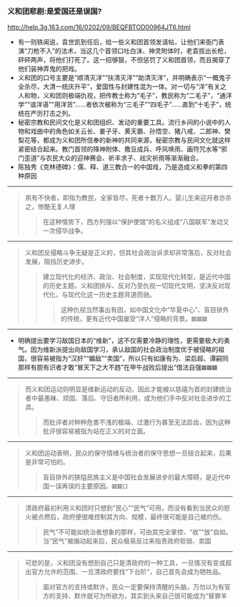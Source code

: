 ### 义和团悲剧:是爱国还是误国?
http://help.3g.163.com/16/0202/09/BEQFBTOD00964JT6.html
- 有一则轶闻说，袁世凯到任后，给一些义和团首领发请帖，让他们来衙门表演“刀枪不入”的法术，当这几个首领口吐白沫、神灵附体时，老袁拔出长枪，砰砰两声，将他们打死了。这一招够狠，不但惩罚了义和团首领，而且揭穿了他们装神弄鬼的把戏。
- 义和团的口号主要是“顺清灭洋”“扶清灭洋”“助清灭洋”，并明确表示“一概鬼子全杀尽，大清一统庆升平”，爱国性与封建性混为一体。对一切与“洋”有关之人和物，义和团则极端仇视，把传教士称为“毛子”，教民称为“二毛子”，“通洋学”“谙洋语”“用洋货”……者依次被称为“三毛子”“四毛子”……直到“十毛子”，统统在严厉打击之列。
- 秘密宗教和民间文化是义和团组织、发动的重要工具。流行乡间的小说中的人物和戏曲中的角色如关云长、姜子牙、黄天霸、孙悟空、猪八戒、二郎神、樊梨花等，都成为义和团所信奉的新神的共同来源，秘密宗教与民间文化就这样紧密结合起来。教门首领的降神附体、撒豆成兵、呼风唤雨、画符咒水等“邪门歪道”与农民大众的迎神赛会、祈丰求子、祛灾祈雨等渐渐融合。
- 陈独秀《克林德碑》：儒、释、道三教合一的中国戏，乃是造成义和拳的第四种原因
---
>夙有不快者，即指为教民，全家皆尽，死者十数万人。婴儿生来迎月者亦杀之，惨酷无复人理
>>在这种情势下，西方列强以“保护使馆”的名义组成“八国联军”发动又一次侵华战争。
---
>义和团反侵略斗争无疑是正义的，但其社会政治诉求却非常落后，反对社会发展，阻挡历史进步。
>>建立现代化的经济、政治、社会制度，实现现代化转型，是近代中国的历史主题。义和团排斥、反对乃至仇视一切现代文明，坚决反对现代化，与现代化这一历史主题背道而驰。
>>>这种仇视当然事出有因，如中国文化中“华夏中心”、盲目排外的传统，更有近代中国屡受“洋人”侵略的背景。`龖龖龖`
---
- 明确提出要学习敌国日本的“维新”，这不仅需要冷静的理性，更需要极大的勇气。因为维新派提出向敌国学习，承认敌国的社会政治制度优于被侵略的祖国，很容易被指为“汉奸”“媚敌”“卖国”，所以只有如康有为、梁启超、谭嗣同那样有胆有识者才敢“冒天下之大不韪”在甲午战败后提出“借法自强`龖龖龖`
---
>而义和团运动则明显是维新运动的反动，因此才能被以慈禧为首的封建统治者中最愚昧、顽固、落后、守旧者所利用，成为他们手中反对社会进步的工具。
>>而批评者对种种危害不浅的极端、过激行为甚至无法启齿，因为这种批评很容易被指为站在正义的对立面。
---
>义和团运动表明，民众的保守情绪与统治者的保守思想一旦结合起来，后果是非常可怕的。
>>盲目排外的狭隘民族主义是中国社会发展进步的最大障碍，是近代中国一误再误的主要原因。`龖龖囗`
---
>清政府最初利用义和团时只想到“民心”“民气”可用，而没有看到当民众的怒火被点燃后，政府便很难控制其方向、规模，最终很可能是自己被灼伤。
>>民气”不可能如统治者想象的那样，可由其完全掌控、“收”“放”自如。当“民气”被煽动起来后，民众极易反过来指责政府软弱、卖国
---
>可悲的是，义和团没有想到自己只是清政府的一种工具，一旦情况有变或超出官方允许的范围、一旦清政府要找“下台阶”，自己首先会成为牺牲品。
>>面对官方的支持或默许，民众一定要保持清醒的头脑，万勿以为有官方的支持、默许就可为所欲为，其实到头来自己很可能成为“替罪羊